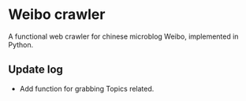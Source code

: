 # Weibo crawler
A functional web crawler for chinese microblog Weibo, implemented in Python.

## Update log
+ Add function for grabbing Topics related.

